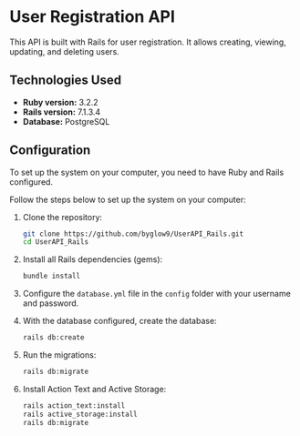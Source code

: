 # User Registration API

This API is built with Rails for user registration. It allows creating, viewing, updating, and deleting users.

## Technologies Used

- **Ruby version:** 3.2.2
- **Rails version:** 7.1.3.4
- **Database:** PostgreSQL


## Configuration

To set up the system on your computer, you need to have Ruby and Rails configured.

Follow the steps below to set up the system on your computer:



1. Clone the repository:
    ```sh
    git clone https://github.com/byglow9/UserAPI_Rails.git
    cd UserAPI_Rails
    ```

2. Install all Rails dependencies (gems):
    ```sh
    bundle install
    ```

3. Configure the `database.yml` file in the `config` folder with your username and password.

4. With the database configured, create the database:
    ```sh
    rails db:create
    ```

5. Run the migrations:
    ```sh
    rails db:migrate
    ```

6. Install Action Text and Active Storage:
    ```sh
    rails action_text:install
    rails active_storage:install
    rails db:migrate
    ```

